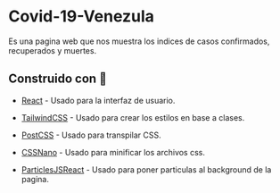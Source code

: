 # Covid-19-Venezula

Es una pagina web que nos muestra los indices de casos confirmados, recuperados y muertes.

## Construido con 🔨

- [React](https://es.reactjs.org/) - Usado para la interfaz de usuario.

- [TailwindCSS](https://tailwindcss.com/) - Usado para crear los estilos en base a clases.

- [PostCSS](https://postcss.org/) - Usado para transpilar CSS.

- [CSSNano](https://cssnano.co/) - Usado para minificar los archivos css.

- [ParticlesJSReact](https://cssnano.co/) - Usado para poner particulas al background de la pagina.
